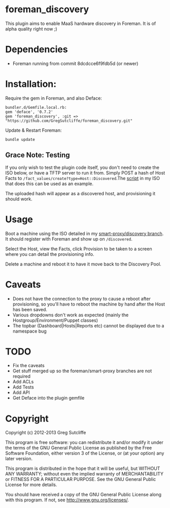 # foreman\_discovery

This plugin aims to enable MaaS hardware discovery in Foreman. It is of alpha quality
right now ;)

# Dependencies

* Foreman running from commit 8dcdcce6f9fdb5d (or newer)

# Installation:

Require the gem in Foreman, and also Deface:

    bundler.d/Gemfile.local.rb:
    gem 'deface', '0.7.2'
    gem 'foreman_discovery', :git => "https://github.com/GregSutcliffe/foreman_discovery.git"

Update & Restart Foreman:

    bundle update

## Grace Note: Testing

If you only wish to test the plugin code itself, you don't need to create the ISO below, or
have a TFTP server to run it from. Simply POST a hash of Host Facts to
`/fact_values/create?type=Host::Discovered`.The
[script](https://github.com/GregSutcliffe/smart-proxy/blob/discovery/bin/discover_host#L73)
in my ISO that does this can be used as an example.

The uploaded hash will appear as a discovered host, and provisioning it should work.

# Usage

Boot a machine using the ISO detailed in my [smart-proxy/discovery branch](https://github.com/GregSutcliffe/smart-proxy/blob/discovery/discovery_setup_notes.md). It should register with Foreman and show up on `/discovered`.

Select the Host, view the Facts, click Provision to be taken to a screen where you
can detail the provisioning info.

Delete a machine and reboot it to have it move back to the Discovery Pool.

# Caveats

* Does not have the connection to the proxy to cause a reboot after provisioning,
so you'll have to reboot the machine by hand after the Host has been saved.
* Various dropdowns don't work as expected (mainly the Hostgroup/Environment/Puppet classes)
* The topbar (Dashboard|Hosts|Reports etc) cannot be displayed due to a namespace bug

# TODO

* Fix the caveats
* Get stuff merged up so the foreman/smart-proxy branches are not required
* Add ACLs
* Add Tests
* Add API
* Get Deface into the plugin gemfile

# Copyright

Copyright (c) 2012-2013 Greg Sutcliffe

This program is free software: you can redistribute it and/or modify
it under the terms of the GNU General Public License as published by
the Free Software Foundation, either version 3 of the License, or
(at your option) any later version.

This program is distributed in the hope that it will be useful,
but WITHOUT ANY WARRANTY; without even the implied warranty of
MERCHANTABILITY or FITNESS FOR A PARTICULAR PURPOSE.  See the
GNU General Public License for more details.

You should have received a copy of the GNU General Public License
along with this program.  If not, see <http://www.gnu.org/licenses/>.
